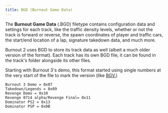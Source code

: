 ```yaml
---
title: BGD (Burnout Game Data)
---
```


The **Burnout Game Data** (.BGD) filetype contains configuration data and settings for each track, like the traffic density levels, whether or not the track is forward or reverse, the spawn coordinates of player and traffic cars, the start/end location of a lap, signature takedown data, and much more.

Burnout 2 uses BGD to store its track data as well (albeit a much older version of the format). Each track has its own BGD file; it can be found in the track's folder alongside its other files.

Starting with Burnout 3's demo, this format started using single numbers at the very start of the file to mark the version (like [BGV.](https://acutesyntax.github.io/wikis/burnoutmodding/takedown-era/formats/bgv.html))

```
Burnout 3 Demo = 0x07
Takedown/Legends = 0x09
Revenge Demo = 0x10
Revenge 0714 alpha/Revenge Final= 0x11
Dominator PS2 = 0x13
Dominator PSP = 0x0B
```
